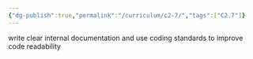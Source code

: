 ```yaml
---
{"dg-publish":true,"permalink":"/curriculum/c2-7/","tags":["C2.7"]}
---
```


write clear internal documentation and use coding standards to improve code readability